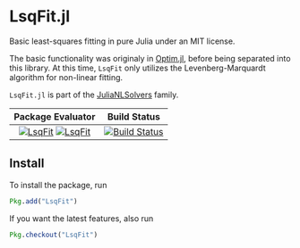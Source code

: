 # LsqFit.jl

Basic least-squares fitting in pure Julia under an MIT license.

The basic functionality was originaly in [Optim.jl](https://github.com/JuliaNLSolvers/Optim.jl), before being separated into this library.  At this time, `LsqFit` only utilizes the Levenberg-Marquardt algorithm for non-linear fitting.

`LsqFit.jl` is part of the [JuliaNLSolvers](https://github.com/JuliaNLSolvers) family.

|Package Evaluator|Build Status|
|:---------------:|:----------:|
|[![LsqFit](http://pkg.julialang.org/badges/LsqFit_0.6.svg)](http://pkg.julialang.org/?pkg=LsqFit&ver=0.6) [![LsqFit](http://pkg.julialang.org/badges/LsqFit_0.7.svg)](http://pkg.julialang.org/?pkg=LsqFit&ver=0.7)|[![Build Status](https://travis-ci.org/JuliaNLSolvers/LsqFit.jl.svg)](https://travis-ci.org/JuliaNLSolvers/LsqFit.jl)|

## Install

To install the package, run

```julia
Pkg.add("LsqFit")
```

If you want the latest features, also run

```julia
Pkg.checkout("LsqFit")
```
